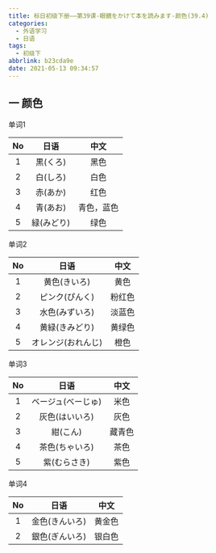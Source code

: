 ```yaml
---
title: 标日初级下册——第39课-眼鏡をかけて本を読みます-颜色(39.4)
categories:
  - 外语学习
  - 日语
tags:
  - 初级下
abbrlink: b23cda9e
date: 2021-05-13 09:34:57
---
```

## 一 颜色

单词1

|  No  |    日语    |    中文    |
| :--: | :--------: | :--------: |
|  1   |  黒(くろ)  |    黑色    |
|  2   |  白(しろ)  |    白色    |
|  3   |  赤(あか)  |    红色    |
|  4   |  青(あお)  | 青色，蓝色 |
|  5   | 緑(みどり) |    绿色    |

<!--more-->

单词2

|  No  |        日语        |  中文  |
| :--: | :----------------: | :----: |
|  1   |    黄色(きいろ)    |  黄色  |
|  2   |   ピンク(ぴんく)   | 粉红色 |
|  3   |   水色(みずいろ)   | 淡蓝色 |
|  4   |   黄緑(きみどり)   | 黄绿色 |
|  5   | オレンジ(おれんじ) |  橙色  |

单词3

|  No  |        日语        |  中文  |
| :--: | :----------------: | :----: |
|  1   | ベージュ(べーじゅ) |  米色  |
|  2   |   灰色(はいいろ)   |  灰色  |
|  3   |      紺(こん)      | 藏青色 |
|  4   |   茶色(ちゃいろ)   |  茶色  |
|  5   |    紫(むらさき)    |  紫色  |

单词4

|  No  |      日语      |  中文  |
| :--: | :------------: | :----: |
|  1   | 金色(きんいろ) | 黄金色 |
|  2   | 銀色(ぎんいろ) | 银白色 |


